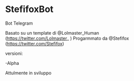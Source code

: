 # StefifoxBot
Bot Telegram


Basato su un template di @Lolmaster_Human (https://twitter.com/Lolmaster_ )
Progarmmato da @Stefifox (https://twitter.com/Stefifox)

versioni:

-Alpha

Attulmente in sviluppo
